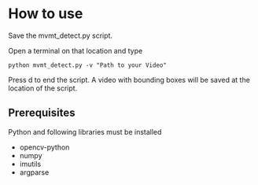 # How to use
Save the mvmt_detect.py script.

Open a terminal on that location and type
```
python mvmt_detect.py -v "Path to your Video"
```
Press d to end the script.
A video with bounding boxes will be saved at the location of the script.
## Prerequisites
Python and following libraries must be installed
- opencv-python
- numpy
- imutils
- argparse


